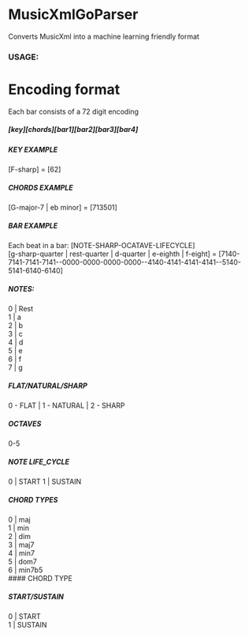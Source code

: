 # MusicXmlGoParser
Converts MusicXml into a machine learning friendly format

### USAGE:



# Encoding format
Each bar consists of a 72 digit encoding
##### [key][chords][bar1][bar2][bar3][bar4]

##### KEY EXAMPLE
[F-sharp] = [62]

##### CHORDS EXAMPLE
[G-major-7 | eb minor] = [713501]

##### BAR EXAMPLE
Each beat in a bar: [NOTE-SHARP-OCATAVE-LIFECYCLE]<br>
[g-sharp-quarter | rest-quarter | d-quarter | e-eighth | f-eight] = [7140-7141-7141-7141--0000-0000-0000-0000--4140-4141-4141-4141--5140-5141-6140-6140]

##### NOTES: <br>
0 | Rest<br>
1 | a<br>
2 | b<br>
3 | c<br>
4 | d<br>
5 | e<br>
6 | f<br>
7 | g<br>

##### FLAT/NATURAL/SHARP
0 - FLAT |
1 - NATURAL |
2 - SHARP

##### OCTAVES
0-5

##### NOTE LIFE_CYCLE
0 | START
1 | SUSTAIN

##### CHORD TYPES
0 | maj<br>
1 | min<br>
2 | dim<br>
3 | maj7<br>
4 | min7<br>
5 | dom7<br>
6 | min7b5<br>#### CHORD TYPE

##### START/SUSTAIN
0 | START<br>
1 | SUSTAIN<br>


 
